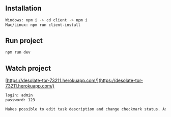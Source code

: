 ## Installation

```bash
Windows: npm i -> cd client -> npm i 
Mac/Linux: npm run client-install 
```

## Run project

```bash
npm run dev
```

## Watch project

[https://desolate-tor-73211.herokuapp.com/](https://desolate-tor-73211.herokuapp.com/)
```bash
login: admin
password: 123

Makes possible to edit task description and change checkmark status. Adding tasks possible without login
```
